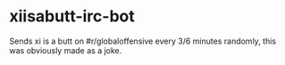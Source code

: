 # xiisabutt-irc-bot
Sends xi is a butt on #r/globaloffensive every 3/6 minutes randomly, this was obviously made as a joke.
